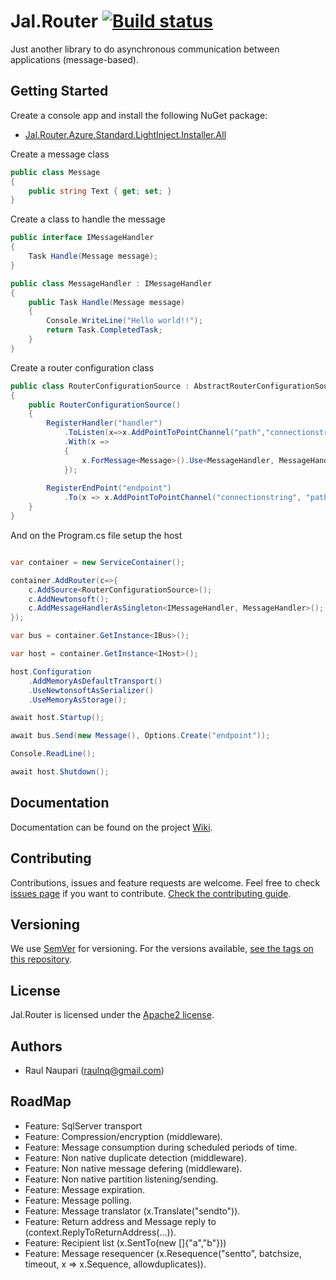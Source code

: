 # Jal.Router [![Build status](https://ci.appveyor.com/api/projects/status/gunc3edkhwwl51ge/branch/master?svg=true)](https://ci.appveyor.com/project/raulnq/jal-router/branch/master)
Just another library to do asynchronous communication between applications (message-based).
## Getting Started
Create a console app and install the following NuGet package:
* [Jal.Router.Azure.Standard.LightInject.Installer.All](https://www.nuget.org/packages/Jal.Router.Azure.Standard.LightInject.Installer.All/)

Create a message class
```csharp
public class Message
{
    public string Text { get; set; }
}
```
Create a class to handle the message
```csharp
public interface IMessageHandler
{
    Task Handle(Message message);
}

public class MessageHandler : IMessageHandler
{
    public Task Handle(Message message)
    {
        Console.WriteLine("Hello world!!");
        return Task.CompletedTask;
    }
}
```
Create a router configuration class
```csharp
public class RouterConfigurationSource : AbstractRouterConfigurationSource
{
    public RouterConfigurationSource()
    {
        RegisterHandler("handler")
            .ToListen(x=>x.AddPointToPointChannel("path","connectionstring"))
            .With(x =>
            {
                x.ForMessage<Message>().Use<MessageHandler, MessageHandler>((request, handler, context) => handler.Handle(request));
            });  
            
        RegisterEndPoint("endpoint")
            .To(x => x.AddPointToPointChannel("connectionstring", "path"));
    }
}
```
And on the Program.cs file setup the host
```csharp

var container = new ServiceContainer();

container.AddRouter(c=>{
    c.AddSource<RouterConfigurationSource>();
    c.AddNewtonsoft();
    c.AddMessageHandlerAsSingleton<IMessageHandler, MessageHandler>();
});

var bus = container.GetInstance<IBus>();

var host = container.GetInstance<IHost>();

host.Configuration
    .AddMemoryAsDefaultTransport()
    .UseNewtonsoftAsSerializer()
    .UseMemoryAsStorage();

await host.Startup();

await bus.Send(new Message(), Options.Create("endpoint"));

Console.ReadLine();

await host.Shutdown();
```
## Documentation
Documentation can be found on the project [Wiki](https://github.com/raulnq/Jal.Router/wiki/10.-Home).
## Contributing
Contributions, issues and feature requests are welcome.
Feel free to check [issues page](https://github.com/raulnq/Jal.Router/issues) if you want to contribute.
[Check the contributing guide](https://github.com/raulnq/Jal.Router/blob/master/CONTRIBUTING.md).
## Versioning
We use [SemVer](https://semver.org/) for versioning. For the versions available, [see the tags on this repository](https://github.com/raulnq/Jal.Router/tags).
## License
Jal.Router is licensed under the [Apache2 license](https://github.com/raulnq/Jal.Router/blob/master/LICENSE).
## Authors
* Raul Naupari (raulnq@gmail.com)
## RoadMap
* Feature: SqlServer transport
* Feature: Compression/encryption (middleware).
* Feature: Message consumption during scheduled periods of time.
* Feature: Non native duplicate detection (middleware).
* Feature: Non native message defering (middleware).
* Feature: Non native partition listening/sending.
* Feature: Message expiration.
* Feature: Message polling.
* Feature: Message translator (x.Translate<Translator>("sendto")).
* Feature: Return address and Message reply to (context.ReplyToReturnAddress(...)).
* Feature: Recipient list (x.SentTo(new []{"a","b"}))
* Feature: Message resequencer (x.Resequence("sentto", batchsize, timeout, x => x.Sequence, allowduplicates)).
